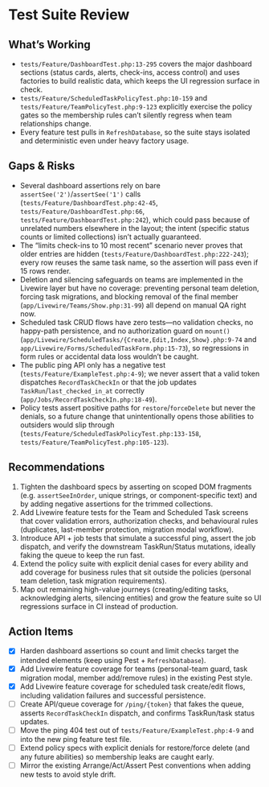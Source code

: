 # Test Suite Review

## What’s Working
- `tests/Feature/DashboardTest.php:13-295` covers the major dashboard sections (status cards, alerts, check-ins, access control) and uses factories to build realistic data, which keeps the UI regression surface in check.
- `tests/Feature/ScheduledTaskPolicyTest.php:10-159` and `tests/Feature/TeamPolicyTest.php:9-123` explicitly exercise the policy gates so the membership rules can’t silently regress when team relationships change.
- Every feature test pulls in `RefreshDatabase`, so the suite stays isolated and deterministic even under heavy factory usage.

## Gaps & Risks
- Several dashboard assertions rely on bare `assertSee('2')`/`assertSee('1')` calls (`tests/Feature/DashboardTest.php:42-45`, `tests/Feature/DashboardTest.php:66`, `tests/Feature/DashboardTest.php:242`), which could pass because of unrelated numbers elsewhere in the layout; the intent (specific status counts or limited collections) isn’t actually guaranteed.
- The “limits check-ins to 10 most recent” scenario never proves that older entries are hidden (`tests/Feature/DashboardTest.php:222-243`); every row reuses the same task name, so the assertion will pass even if 15 rows render.
- Deletion and silencing safeguards on teams are implemented in the Livewire layer but have no coverage: preventing personal team deletion, forcing task migrations, and blocking removal of the final member (`app/Livewire/Teams/Show.php:31-99`) all depend on manual QA right now.
- Scheduled task CRUD flows have zero tests—no validation checks, no happy-path persistence, and no authorization guard on `mount()` (`app/Livewire/ScheduledTasks/{Create,Edit,Index,Show}.php:9-74` and `app/Livewire/Forms/ScheduledTaskForm.php:15-73`), so regressions in form rules or accidental data loss wouldn’t be caught.
- The public ping API only has a negative test (`tests/Feature/ExampleTest.php:4-9`); we never assert that a valid token dispatches `RecordTaskCheckIn` or that the job updates `TaskRun`/`last_checked_in_at` correctly (`app/Jobs/RecordTaskCheckIn.php:18-49`).
- Policy tests assert positive paths for `restore`/`forceDelete` but never the denials, so a future change that unintentionally opens those abilities to outsiders would slip through (`tests/Feature/ScheduledTaskPolicyTest.php:133-158`, `tests/Feature/TeamPolicyTest.php:105-123`).

## Recommendations
1. Tighten the dashboard specs by asserting on scoped DOM fragments (e.g. `assertSeeInOrder`, unique strings, or component-specific text) and by adding negative assertions for the trimmed collections.
2. Add Livewire feature tests for the Team and Scheduled Task screens that cover validation errors, authorization checks, and behavioural rules (duplicates, last-member protection, migration modal workflow).
3. Introduce API + job tests that simulate a successful ping, assert the job dispatch, and verify the downstream TaskRun/Status mutations, ideally faking the queue to keep the run fast.
4. Extend the policy suite with explicit denial cases for every ability and add coverage for business rules that sit outside the policies (personal team deletion, task migration requirements).
5. Map out remaining high-value journeys (creating/editing tasks, acknowledging alerts, silencing entities) and grow the feature suite so UI regressions surface in CI instead of production.

## Action Items
- [x] Harden dashboard assertions so count and limit checks target the intended elements (keep using Pest + `RefreshDatabase`).
- [x] Add Livewire feature coverage for teams (personal-team guard, task migration modal, member add/remove rules) in the existing Pest style.
- [x] Add Livewire feature coverage for scheduled task create/edit flows, including validation failures and successful persistence.
- [ ] Create API/queue coverage for `/ping/{token}` that fakes the queue, asserts `RecordTaskCheckIn` dispatch, and confirms TaskRun/task status updates.
- [ ] Move the ping 404 test out of `tests/Feature/ExampleTest.php:4-9` and into the new ping feature test file.
- [ ] Extend policy specs with explicit denials for restore/force delete (and any future abilities) so membership leaks are caught early.
- [ ] Mirror the existing Arrange/Act/Assert Pest conventions when adding new tests to avoid style drift.
